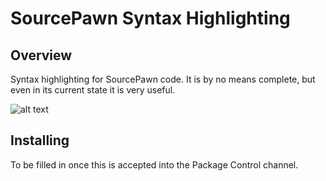 SourcePawn Syntax Highlighting
==============================

Overview
--------
Syntax highlighting for SourcePawn code. It is by no means complete, but even in its current state it is very useful.

![alt text](https://raw.github.com/Dillonb/SublimeSourcePawn/master/shot.png "Screenshot")

Installing
----------
To be filled in once this is accepted into the Package Control channel.